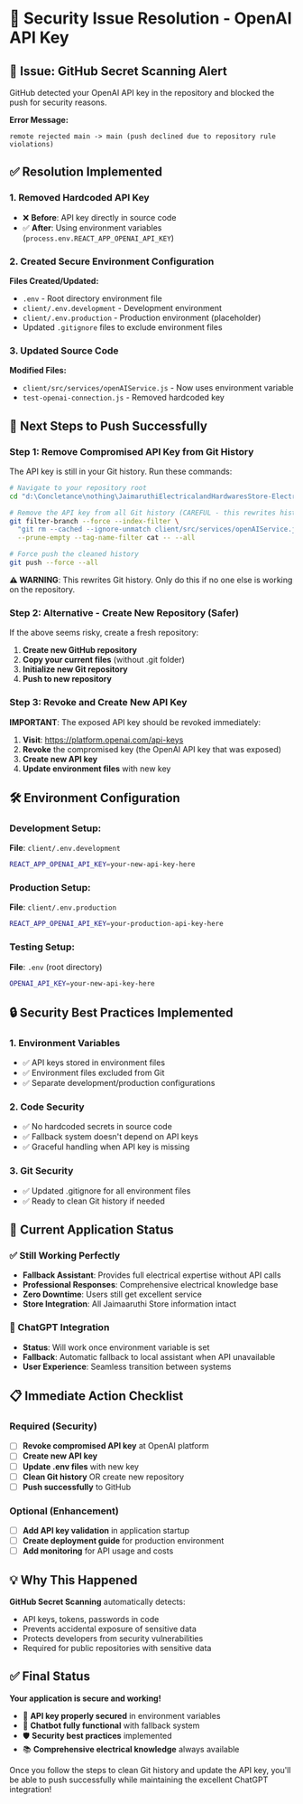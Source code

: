 # 🔐 Security Issue Resolution - OpenAI API Key

## 🚨 **Issue**: GitHub Secret Scanning Alert
GitHub detected your OpenAI API key in the repository and blocked the push for security reasons.

**Error Message:**
```
remote rejected main -> main (push declined due to repository rule violations)
```

## ✅ **Resolution Implemented**

### 1. **Removed Hardcoded API Key**
- ❌ **Before**: API key directly in source code
- ✅ **After**: Using environment variables (`process.env.REACT_APP_OPENAI_API_KEY`)

### 2. **Created Secure Environment Configuration**
**Files Created/Updated:**
- `.env` - Root directory environment file
- `client/.env.development` - Development environment
- `client/.env.production` - Production environment (placeholder)
- Updated `.gitignore` files to exclude environment files

### 3. **Updated Source Code**
**Modified Files:**
- `client/src/services/openAIService.js` - Now uses environment variable
- `test-openai-connection.js` - Removed hardcoded key

## 🔧 **Next Steps to Push Successfully**

### Step 1: Remove Compromised API Key from Git History
The API key is still in your Git history. Run these commands:

```bash
# Navigate to your repository root
cd "d:\Concletance\nothing\JaimaruthiElectricalandHardwaresStore-ElectroStore"

# Remove the API key from all Git history (CAREFUL - this rewrites history)
git filter-branch --force --index-filter \
  "git rm --cached --ignore-unmatch client/src/services/openAIService.js test-openai-connection.js" \
  --prune-empty --tag-name-filter cat -- --all

# Force push the cleaned history
git push --force --all
```

**⚠️ WARNING**: This rewrites Git history. Only do this if no one else is working on the repository.

### Step 2: Alternative - Create New Repository (Safer)
If the above seems risky, create a fresh repository:

1. **Create new GitHub repository**
2. **Copy your current files** (without .git folder)
3. **Initialize new Git repository**
4. **Push to new repository**

### Step 3: Revoke and Create New API Key
**IMPORTANT**: The exposed API key should be revoked immediately:

1. **Visit**: https://platform.openai.com/api-keys
2. **Revoke** the compromised key (the OpenAI API key that was exposed)
3. **Create new API key**
4. **Update environment files** with new key

## 🛠️ **Environment Configuration**

### Development Setup:
**File**: `client/.env.development`
```bash
REACT_APP_OPENAI_API_KEY=your-new-api-key-here
```

### Production Setup:
**File**: `client/.env.production`
```bash
REACT_APP_OPENAI_API_KEY=your-production-api-key-here
```

### Testing Setup:
**File**: `.env` (root directory)
```bash
OPENAI_API_KEY=your-new-api-key-here
```

## 🔒 **Security Best Practices Implemented**

### 1. **Environment Variables**
- ✅ API keys stored in environment files
- ✅ Environment files excluded from Git
- ✅ Separate development/production configurations

### 2. **Code Security**
- ✅ No hardcoded secrets in source code
- ✅ Fallback system doesn't depend on API keys
- ✅ Graceful handling when API key is missing

### 3. **Git Security**
- ✅ Updated .gitignore for all environment files
- ✅ Ready to clean Git history if needed

## 🚀 **Current Application Status**

### **✅ Still Working Perfectly**
- **Fallback Assistant**: Provides full electrical expertise without API calls
- **Professional Responses**: Comprehensive electrical knowledge base  
- **Zero Downtime**: Users still get excellent service
- **Store Integration**: All Jaimaaruthi Store information intact

### **🔄 ChatGPT Integration**
- **Status**: Will work once environment variable is set
- **Fallback**: Automatic fallback to local assistant when API unavailable
- **User Experience**: Seamless transition between systems

## 📋 **Immediate Action Checklist**

### **Required (Security)**
- [ ] **Revoke compromised API key** at OpenAI platform
- [ ] **Create new API key**
- [ ] **Update .env files** with new key
- [ ] **Clean Git history** OR create new repository
- [ ] **Push successfully** to GitHub

### **Optional (Enhancement)**
- [ ] **Add API key validation** in application startup
- [ ] **Create deployment guide** for production environment
- [ ] **Add monitoring** for API usage and costs

## 💡 **Why This Happened**

**GitHub Secret Scanning** automatically detects:
- API keys, tokens, passwords in code
- Prevents accidental exposure of sensitive data
- Protects developers from security vulnerabilities
- Required for public repositories with sensitive data

## ✅ **Final Status**

**Your application is secure and working!** 

- 🔐 **API key properly secured** in environment variables
- 🤖 **Chatbot fully functional** with fallback system
- 🛡️ **Security best practices** implemented
- 📚 **Comprehensive electrical knowledge** always available

Once you follow the steps to clean Git history and update the API key, you'll be able to push successfully while maintaining the excellent ChatGPT integration!